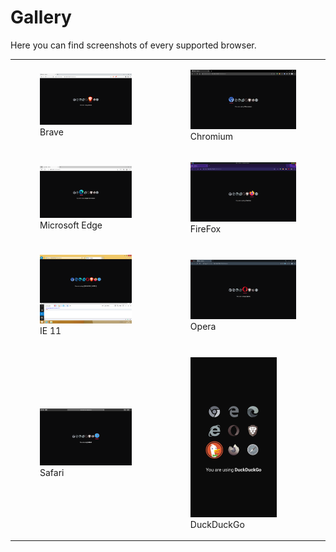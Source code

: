 # Gallery
Here you can find screenshots of every supported browser.

<table>
<tbody>
<tr>
<td>
<figure class="image">
<img src="assets/screenshots/Screenshot_20220926_141530.png" alt="Brave">
<figcaption>Brave</figcaption>
</figure>
</td>
<td>
<figure class="image">
<img src="assets/screenshots/Screenshot_20220926_143529.png" alt="Chromium">
<figcaption>Chromium</figcaption>
</figure>
</td>
</tr>
<tr>
<td>
<figure class="image">
<img src="assets/screenshots/Screenshot_20220926_150734.png" alt="MS Edge">
<figcaption>Microsoft Edge</figcaption>
</figure>
</td>
<td>
<figure class="image">
<img src="assets/screenshots/Screenshot_20220926_141848.png" alt="FireFox">
<figcaption>FireFox</figcaption>
</figure>
</td>
</tr>
<tr>
<td>
<figure class="image">
<img src="assets/screenshots/Screenshot_2022-09-26_14-09.PNG" alt="IE 11">
<figcaption>IE 11</figcaption>
</figure>
</td>
<td>
<figure class="image">
<img src="assets/screenshots/Screenshot_20220926_141626.png" alt="Opera">
<figcaption>Opera</figcaption>
</figure>
</td>
</tr>
<tr>
<td>
<figure class="image">
<img src="assets/screenshots/Screenshot%202022-09-26%20at%2013.48.30.png" alt="Safari - MacOS">
<figcaption>Safari</figcaption>
</figure>
</td>
<td>
<figure class="image">
<img height="256px" src="assets/screenshots/Screenshot_20221112_142655.png" alt="DuckDuckGo">
<figcaption>DuckDuckGo</figcaption>
</figure>
</td>
</tr>
</tbody>
</table>